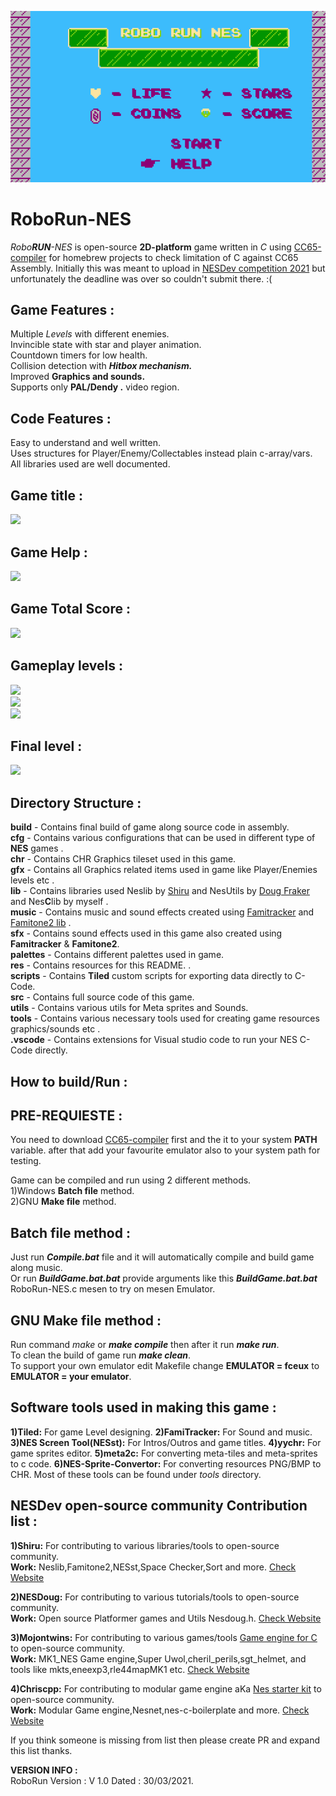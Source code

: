 ![](https://github.com/haseeb-heaven/RoboRun-NES/blob/master/res/game_logo.png?raw=true "")

# RoboRun-NES
_Robo**RUN**-NES_ is open-source **2D-platform** game written in *C* using [CC65-compiler](https://www.cc65.org/) for homebrew projects to check limitation of C against CC65 Assembly. 
Initially this was meant to upload in [NESDev competition 2021](https://neshomebrew.ca/contest19/) but unfortunately the deadline was over so couldn't submit there. :( 

## Game Features :
Multiple _Levels_ with different enemies.<br/>
Invincible state with star and player animation.<br/>
Countdown timers for low health.<br/>
Collision detection with **_Hitbox mechanism._**<br/>
Improved **Graphics and sounds.**<br/>
Supports only **PAL/Dendy .** video region.<br/>

## Code Features :
Easy to understand and well written.<br/>
Uses structures for Player/Enemy/Collectables instead plain c-array/vars.<br/>
All libraries used are well documented.<br/>

## Game title : <br/>
![](https://github.com/haseeb-heaven/JumPYMan-Game/blob/master/res/game_title.png?raw=true "")<br/>

## Game Help : <br/>
![](https://github.com/haseeb-heaven/JumPYMan-Game/blob/master/res/game_help.png?raw=true "")<br/>

## Game Total Score : <br/>
![](https://github.com/haseeb-heaven/JumPYMan-Game/blob/master/res/game_over.png?raw=true "")<br/>

## Gameplay levels : <br/>
![](https://github.com/haseeb-heaven/JumPYMan-Game/blob/master/res/game_level_1.png?raw=true "")<br/>
![](https://github.com/haseeb-heaven/JumPYMan-Game/blob/master/res/game_level_2.png?raw=true "")<br/>
![](https://github.com/haseeb-heaven/JumPYMan-Game/blob/master/res/game_level_3.png?raw=true "")<br/>
## Final level : <br/>
![](https://github.com/haseeb-heaven/JumPYMan-Game/blob/master/res/game_level_5.png?raw=true "")<br/>

## Directory Structure :
**build** - Contains final build of game along source code in assembly.<br/>
**cfg** - Contains various configurations that can be used in different type of **NES** games .<br/>
**chr** - Contains CHR Graphics tileset used in this game.<br/>
**gfx** - Contains all Graphics related items used in game like Player/Enemies levels etc .<br/>
**lib** - Contains libraries used Neslib by [Shiru](http://shiru.untergrund.net/) and NesUtils by [Doug Fraker](https://nesdoug.com/) and Nes**C**lib by myself .<br/>
**music** - Contains music and sound effects created using [Famitracker](http://famitracker.com/) and [Famitone2 lib](http://shiru.untergrund.net/files/src/famitone2.zip)  .<br/>
**sfx** - Contains sound effects used in this game also created using **Famitracker** & **Famitone2**.<br/>
**palettes** - Contains different palettes used in game.<br/>
**res** - Contains resources for this README. .<br/>
**scripts** - Contains **Tiled** custom scripts for exporting data directly to C-Code.<br/>
**src** - Contains full source code of this game.<br/>
**utils** - Contains various utils for Meta sprites and Sounds.<br/>
**tools** - Contains various necessary tools used for creating game resources graphics/sounds etc .<br/>
**.vscode** - Contains extensions for Visual studio code to run your NES C-Code directly.<br/>

## How to build/Run :<br/>
## PRE-REQUIESTE :<br/>
You need to download [CC65-compiler](https://www.cc65.org/) first and the it to your system **PATH** variable.
after that add your favourite emulator also to your system path for testing.<br/>

Game can be compiled and run using 2 different methods.<br/>
1)Windows **Batch file** method.<br/>
2)GNU **Make file** method.<br/>

## Batch file method :<br/>
Just run **_Compile.bat_** file and it will automatically compile and build game along music.<br/>
Or run **_BuildGame.bat.bat_** provide arguments like this **_BuildGame.bat.bat_** RoboRun-NES.c mesen to try on mesen Emulator.<br/>

## GNU Make file method :<br/>
Run command _make_ or **_make compile_** then after it run **_make run_**.<br/>
To clean the build of game run **_make clean_**.<br/>
To support your own emulator edit Makefile change **EMULATOR = fceux** to **EMULATOR = your emulator**.<br/>

## Software tools used in making this game :<br/>
**1)Tiled:** For game Level designing. 
**2)FamiTracker:** For Sound and music.
**3)NES Screen Tool(NESst):** For Intros/Outros and game titles.
**4)yychr:** For game sprites editor. 
**5)meta2c:** For converting meta-tiles and meta-sprites to c code.
**6)NES-Sprite-Convertor:** For converting resources PNG/BMP to CHR.
Most of these tools can be found under _tools_ directory.


## NESDev open-source community Contribution list :<br/>
**1)Shiru:** For contributing to various libraries/tools to open-source community. <br/>
**Work:** Neslib,Famitone2,NESst,Space Checker,Sort and more. [Check Website](http://shiru.untergrund.net/software.shtml)

**2)NESDoug:** For contributing to various tutorials/tools to open-source community. <br/>
**Work:** Open source Platformer games and Utils Nesdoug.h. [Check Website](https://nesdoug.com/l)

**3)Mojontwins:** For contributing to various games/tools [Game engine for C](https://github.com/mojontwins/MK1_NES) to open-source community.<br/> 
**Work:** MK1_NES Game engine,Super Uwol,cheril_perils,sgt_helmet, and tools like mkts,eneexp3,rle44mapMK1 etc. [Check Website](https://www.mojontwins.com/)<br/>

**4)Chriscpp:** For contributing to modular game engine aKa [Nes starter kit](https://github.com/cppchriscpp/nes-starter-kit) to open-source community. <br/>
**Work:** Modular Game engine,Nesnet,nes-c-boilerplate and more. [Check Website](http://cpprograms.net/)

If you think someone is missing from list then please create PR and expand this list thanks.<br/>

**VERSION INFO :**<br/>
RoboRun Version : V 1.0  Dated : 30/03/2021.<br/>